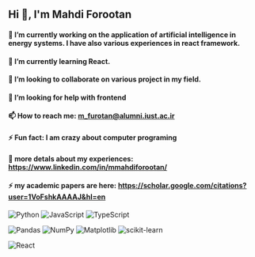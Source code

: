 ## Hi 👋, I'm Mahdi Forootan

<!--
**mahdicaa/mahdicaa** is a ✨ _special_ ✨ repository because its `README.md` (this file) appears on your GitHub profile.

Here are some ideas to get you started:

- 🔭 I’m currently working on the application of artificial neural inteligence in energy systems. I have also various experiences in react framework.
- 🌱 I’m currently learning React.
- 👯 I’m looking to collaborate on various project in my field.
- 🤔 I’m looking for help with frontend
- 📫 How to reach me: m_furotan@alumni.iust.ac.ir
- ⚡ Fun fact: I am crazy about computer programing 
-->
#### 🔭 I’m currently working on the application of artificial intelligence in energy systems. I have also various experiences in react framework.
#### 🌱 I’m currently learning React.
#### 👯 I’m looking to collaborate on various project in my field.
#### 🤔 I’m looking for help with frontend
#### 📫 How to reach me: m_furotan@alumni.iust.ac.ir
#### ⚡ Fun fact: I am crazy about computer programing 
#### 📄 more detals about my experiences: https://www.linkedin.com/in/mmahdiforootan/
#### ⚡ my academic papers are here: https://scholar.google.com/citations?user=1VoFshkAAAAJ&hl=en

![Python](https://img.shields.io/badge/python-3670A0?style=for-the-badge&logo=python&logoColor=ffdd54)
![JavaScript](https://img.shields.io/badge/JavaScript-F7DF1E?style=for-the-badge&logo=javascript&logoColor=black)
![TypeScript](https://img.shields.io/badge/typescript-%23007ACC.svg?style=for-the-badge&logo=typescript&logoColor=white)



![Pandas](https://img.shields.io/badge/pandas-%23150458.svg?style=for-the-badge&logo=pandas&logoColor=white)
![NumPy](https://img.shields.io/badge/numpy-%23013243.svg?style=for-the-badge&logo=numpy&logoColor=white)
![Matplotlib](https://img.shields.io/badge/Matplotlib-%23ffffff.svg?style=for-the-badge&logo=Matplotlib&logoColor=black)
![scikit-learn](https://img.shields.io/badge/scikit--learn-%23F7931E.svg?style=for-the-badge&logo=scikit-learn&logoColor=white)



![React](https://img.shields.io/badge/React-20232A?style=for-the-badge&logo=react&logoColor=61DAFB)

